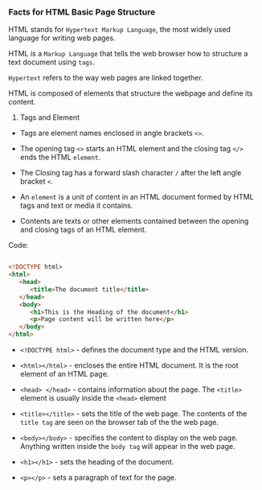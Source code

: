### Facts for HTML Basic Page Structure

HTML stands for `Hypertext Markup Language`, the most widely used language for writing web pages.

HTML is a `Markup Language` that tells the web browser how to structure a text document using `tags`.

`Hypertext` refers to the way web pages are linked together.

HTML is composed of elements that structure the webpage and define its content.

1. Tags and Element

- Tags are element names enclosed in angle brackets `<>`.

- The opening tag `<>` starts an HTML element and the closing tag `</>` ends the HTML `element`.

- The Closing tag has a forward slash character `/` after the left angle bracket `<`.

- An `element` is a unit of content in an HTML document formed by HTML tags and text or media it contains.

- Contents are texts or other elements contained between the opening and closing tags of an HTML element.

Code:
```html

<!DOCTYPE html>
<html>
   <head>
      <title>The document title</title>
   </head>
   <body>
      <h1>This is the Heading of the document</h1>
      <p>Page content will be written here</p>
   </body>
</html>

```

- `<!DOCTYPE html>` - defines the document type and the HTML version.

- `<html></html>` -  encloses the entire HTML document. It is the root element of an HTML page. 

- `<head> </head>` - contains information about the page. The `<title>` element is usually inside the `<head>` element

- `<title></title>` - sets the title of the web page. The contents of the `title tag` are seen on the browser tab of the the web page.

- `<body></body>` - specifies the content to display on the web page. Anything written inside the `body tag` will appear in the web page. 

- `<h1></h1>` - sets the heading of the document. 

- `<p></p>` - sets a paragraph of text for the page.